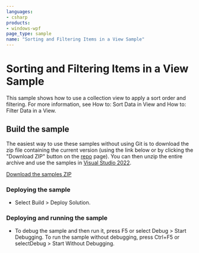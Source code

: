 ```yaml
---
languages:
- csharp
products:
- windows-wpf
page_type: sample
name: "Sorting and Filtering Items in a View Sample"
---
```


# Sorting and Filtering Items in a View Sample
This sample shows how to use a collection view to apply a sort order and filtering. For more information, see How to: Sort Data in View and How to: Filter Data in a View.

## Build the sample
The easiest way to use these samples without using Git is to download the zip file containing the current version (using the link below or by clicking the "Download ZIP" button on the [repo](https://github.com/microsoft/WPF-Samples?tab=readme-ov-file) page). You can then unzip the entire archive and use the samples in [Visual Studio 2022](https://www.visualstudio.com/wpf-vs).

[Download the samples ZIP](../../../../archive/main.zip)

### Deploying the sample
- Select Build > Deploy Solution. 

### Deploying and running the sample
- To debug the sample and then run it, press F5 or select Debug >  Start Debugging. To run the sample without debugging, press Ctrl+F5 or selectDebug > Start Without Debugging. 


